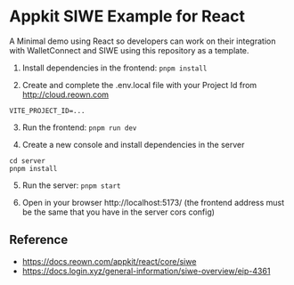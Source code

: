 # Appkit SIWE Example for React 

A Minimal demo using React so developers can work on their integration with WalletConnect and SIWE using this repository as a template.

1. Install dependencies in the frontend: `pnpm install`

2. Create and complete the .env.local file with your Project Id from http://cloud.reown.com

```
VITE_PROJECT_ID=...
```

3. Run the frontend: `pnpm run dev`

4. Create a new console and install dependencies in the server

```
cd server 
pnpm install
```

5. Run the server:  `pnpm start`

6. Open in your browser http://localhost:5173/ 
(the frontend address must be the same that you have in the server cors config)

## Reference

- https://docs.reown.com/appkit/react/core/siwe
- https://docs.login.xyz/general-information/siwe-overview/eip-4361